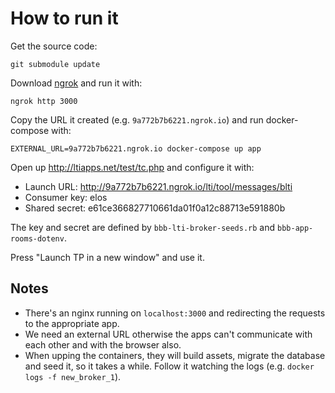 # How to run it

Get the source code:

```
git submodule update
```

Download [ngrok](https://ngrok.com/) and run it with:

```
ngrok http 3000
```

Copy the URL it created (e.g. `9a772b7b6221.ngrok.io`) and run docker-compose with:


```
EXTERNAL_URL=9a772b7b6221.ngrok.io docker-compose up app
```

Open up http://ltiapps.net/test/tc.php and configure it with:

* Launch URL: http://9a772b7b6221.ngrok.io/lti/tool/messages/blti
* Consumer key: elos
* Shared secret: e61ce366827710661da01f0a12c88713e591880b

The key and secret are defined by `bbb-lti-broker-seeds.rb` and `bbb-app-rooms-dotenv`.

Press "Launch TP in a new window" and use it.

## Notes

* There's an nginx running on `localhost:3000` and redirecting the requests to the appropriate app.
* We need an external URL otherwise the apps can't communicate with each other and with the browser
  also.
* When upping the containers, they will build assets, migrate the database and seed it, so it
  takes a while. Follow it watching the logs (e.g. `docker logs -f new_broker_1`).
